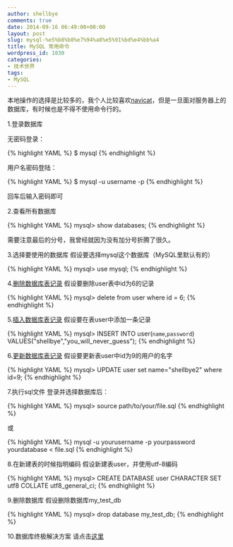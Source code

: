 ```yaml
---
author: shellbye
comments: true
date: 2014-09-16 06:49:00+00:00
layout: post
slug: mysql-%e5%b8%b8%e7%94%a8%e5%91%bd%e4%bb%a4
title: MySQL 常用命令
wordpress_id: 1030
categories:
- 技术世界
tags:
- MySQL
---
```


本地操作的选择是比较多的，我个人比较喜欢[navicat](http://www.navicat.com/)，但是一旦面对服务器上的数据库，有时候也是不得不使用命令行的。

1.登录数据库

无密码登录：

{% highlight YAML %}
$ mysql
{% endhighlight %}

用户名密码登陆：

{% highlight YAML %}
$ mysql -u username -p
{% endhighlight %}

回车后输入密码即可

2.查看所有数据库

{% highlight YAML %}
mysql> show databases;
{% endhighlight %}

需要注意最后的分号，我曾经就因为没有加分号折腾了很久。

3.选择要使用的数据库
假设要选择mysql这个数据库（MySQL里默认有的）

{% highlight YAML %}
mysql> use mysql;
{% endhighlight %}

4.[删除数据库表记录](http://dev.mysql.com/doc/refman/4.1/en/delete.html)
假设要删除user表中id为6的记录

{% highlight YAML %}
mysql> delete from user where id = 6;
{% endhighlight %}

5.[插入数据库表记录](http://dev.mysql.com/doc/refman/5.6/en/insert.html)
假设要在表user中添加一条记录

{% highlight YAML %}
mysql> INSERT INTO user(`name`,`password`) VALUES("shellbye","you_will_never_guess");
{% endhighlight %}

6.[更新数据库表记录](http://dev.mysql.com/doc/refman/5.0/en/update.html)
假设要更新表user中id为9的用户的名字

{% highlight YAML %}
mysql> UPDATE user set name="shellbye2" where id=9;
{% endhighlight %}

7.执行sql文件
登录并选择数据库后：

{% highlight YAML %}
mysql> source path/to/your/file.sql
{% endhighlight %}

或

{% highlight YAML %}
mysql -u yourusername -p yourpassword yourdatabase < file.sql
{% endhighlight %}

8.在新建表的时候指明编码
假设新建表user，并使用utf-8编码

{% highlight YAML %}
mysql> CREATE DATABASE user CHARACTER SET utf8 COLLATE utf8_general_ci;
{% endhighlight %}

9.删除数据库
假设删除数据库my_test_db

{% highlight YAML %}
mysql> drop database my_test_db;
{% endhighlight %}

10.数据库终极解决方案
请点击[这里](http://www.adminer.org/en/)
